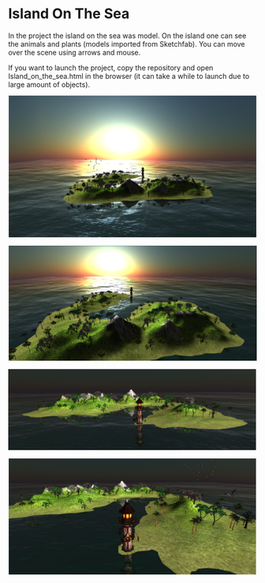 # Island On The Sea

In the project the island on the sea was model. On the island one can see the animals and plants (models imported from Sketchfab). You can move over the scene using arrows and mouse.

If you want to launch the project, copy the repository and open Island_on_the_sea.html in the browser (it can take a while to launch due to large amount of objects).

<p align="center">
<img width="800" src="https://github.com/Iffern/Island-On-The-Sea/blob/main/textures/img_1.png">
</p>

<p align="center">
<img width="800" src="https://github.com/Iffern/Island-On-The-Sea/blob/main/textures/img_2.png">
  </p>

<p align="center">
<img width="800" src="https://github.com/Iffern/Island-On-The-Sea/blob/main/textures/img_3.png">
  </p>

<p align="center">
<img width="800" src="https://github.com/Iffern/Island-On-The-Sea/blob/main/textures/img_4.png">
  </p>

